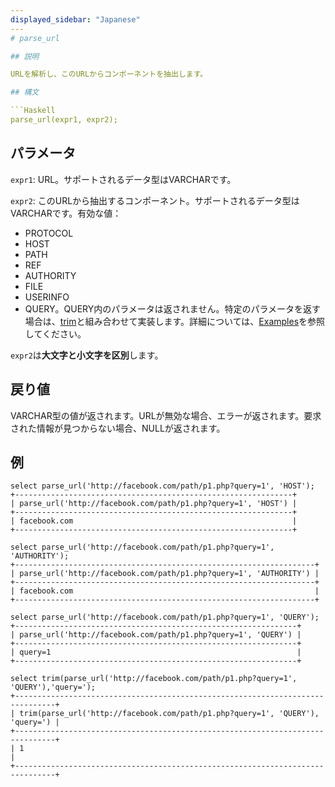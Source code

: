 ```yaml
---
displayed_sidebar: "Japanese"
---
# parse_url

## 説明

URLを解析し、このURLからコンポーネントを抽出します。

## 構文

```Haskell
parse_url(expr1, expr2);
```

## パラメータ

`expr1`: URL。サポートされるデータ型はVARCHARです。

`expr2`: このURLから抽出するコンポーネント。サポートされるデータ型はVARCHARです。有効な値：

- PROTOCOL
- HOST
- PATH
- REF
- AUTHORITY
- FILE
- USERINFO
- QUERY。QUERY内のパラメータは返されません。特定のパラメータを返す場合は、[trim](trim.md)と組み合わせて実装します。詳細については、[Examples](#examples)を参照してください。

`expr2`は**大文字と小文字を区別**します。

## 戻り値

VARCHAR型の値が返されます。URLが無効な場合、エラーが返されます。要求された情報が見つからない場合、NULLが返されます。

## 例

```Plain Text
select parse_url('http://facebook.com/path/p1.php?query=1', 'HOST');
+--------------------------------------------------------------+
| parse_url('http://facebook.com/path/p1.php?query=1', 'HOST') |
+--------------------------------------------------------------+
| facebook.com                                                 |
+--------------------------------------------------------------+

select parse_url('http://facebook.com/path/p1.php?query=1', 'AUTHORITY');
+-------------------------------------------------------------------+
| parse_url('http://facebook.com/path/p1.php?query=1', 'AUTHORITY') |
+-------------------------------------------------------------------+
| facebook.com                                                      |
+-------------------------------------------------------------------+

select parse_url('http://facebook.com/path/p1.php?query=1', 'QUERY');
+---------------------------------------------------------------+
| parse_url('http://facebook.com/path/p1.php?query=1', 'QUERY') |
+---------------------------------------------------------------+
| query=1                                                       |
+---------------------------------------------------------------+

select trim(parse_url('http://facebook.com/path/p1.php?query=1', 'QUERY'),'query='); 
+-------------------------------------------------------------------------------+
| trim(parse_url('http://facebook.com/path/p1.php?query=1', 'QUERY'), 'query=') |
+-------------------------------------------------------------------------------+
| 1                                                                             |
+-------------------------------------------------------------------------------+
```